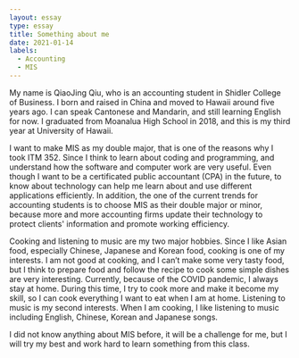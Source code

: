 ```yaml
---
layout: essay
type: essay
title: Something about me
date: 2021-01-14
labels:
  - Accounting
  - MIS
---
```


My name is QiaoJing Qiu, who is an accounting student in Shidler College of Business. I born and raised in China and moved to Hawaii around five years ago. I can speak Cantonese and Mandarin, and still learning English for now. I graduated from Moanalua High School in 2018, and this is my third year at University of Hawaii.

I want to make MIS as my double major, that is one of the reasons why I took ITM 352. Since I think to learn about coding and programming, and understand how the software and computer work are very useful. Even though I want to be a certificated public accountant (CPA) in the future, to know about technology can help me learn about and use different applications efficiently. In addition, the one of the current trends for accounting students is to choose MIS as their double major or minor, because more and more accounting firms update their technology to protect clients' information and promote working efficiency.

Cooking and listening to music are my two major hobbies. Since I like Asian food, especially Chinese, Japanese and Korean food, cooking is one of my interests. I am not good at cooking, and I can’t make some very tasty food, but I think to prepare food and follow the recipe to cook some simple dishes are very interesting. Currently, because of the COVID pandemic, I always stay at home. During this time, I try to cook more and make it become my skill, so I can cook everything I want to eat when I am at home. Listening to music is my second interests. When I am cooking, I like listening to music including English, Chinese, Korean and Japanese songs.

I did not know anything about MIS before, it will be a challenge for me, but I will try my best and work hard to learn something from this class.
